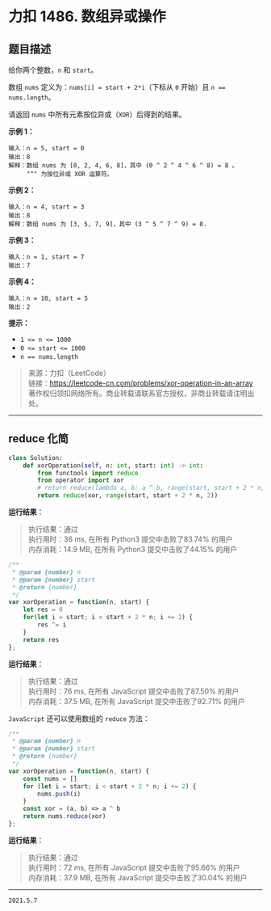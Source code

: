 # 力扣 1486. 数组异或操作

## 题目描述

给你两个整数，`n` 和 `start`。

数组 `nums` 定义为：`nums[i] = start + 2*i`（下标从 `0` 开始）且 `n == nums.length`。

请返回 `nums` 中所有元素按位异或（`XOR`）后得到的结果。

**示例 1：**

```text
输入：n = 5, start = 0
输出：8
解释：数组 nums 为 [0, 2, 4, 6, 8]，其中 (0 ^ 2 ^ 4 ^ 6 ^ 8) = 8 。
     "^" 为按位异或 XOR 运算符。
```

**示例 2：**

```text
输入：n = 4, start = 3
输出：8
解释：数组 nums 为 [3, 5, 7, 9]，其中 (3 ^ 5 ^ 7 ^ 9) = 8.
```

**示例 3：**

```text
输入：n = 1, start = 7
输出：7
```

**示例 4：**

```text
输入：n = 10, start = 5
输出：2
```

**提示：**

- `1 <= n <= 1000`
- `0 <= start <= 1000`
- `n == nums.length`

> 来源：力扣（LeetCode）  
> 链接：<https://leetcode-cn.com/problems/xor-operation-in-an-array>  
> 著作权归领扣网络所有。商业转载请联系官方授权，非商业转载请注明出处。

---

## reduce 化简

```python
class Solution:
    def xorOperation(self, n: int, start: int) -> int:
        from functools import reduce
        from operator import xor
        # return reduce(lambda a, b: a ^ b, range(start, start + 2 * n, 2))
        return reduce(xor, range(start, start + 2 * n, 2))

```

**运行结果**：

> 执行结果：通过  
> 执行用时：36 ms, 在所有 Python3 提交中击败了83.74% 的用户  
> 内存消耗：14.9 MB, 在所有 Python3 提交中击败了44.15% 的用户

```javascript
/**
 * @param {number} n
 * @param {number} start
 * @return {number}
 */
var xorOperation = function(n, start) {
    let res = 0
    for(let i = start; i < start + 2 * n; i += 2) {
        res ^= i
    }
    return res
};
```

**运行结果**：

> 执行结果：通过  
> 执行用时：76 ms, 在所有 JavaScript 提交中击败了87.50% 的用户  
> 内存消耗：37.5 MB, 在所有 JavaScript 提交中击败了92.71% 的用户

`JavaScript` 还可以使用数组的 `reduce` 方法：

```javascript
/**
 * @param {number} n
 * @param {number} start
 * @return {number}
 */
var xorOperation = function(n, start) {
    const nums = []
    for (let i = start; i < start + 2 * n; i += 2) {
        nums.push(i)
    }
    const xor = (a, b) => a ^ b
    return nums.reduce(xor)
};
```

**运行结果**：

> 执行结果：通过  
> 执行用时：72 ms, 在所有 JavaScript 提交中击败了95.66% 的用户  
> 内存消耗：37.9 MB, 在所有 JavaScript 提交中击败了30.04% 的用户

---

`2021.5.7`
